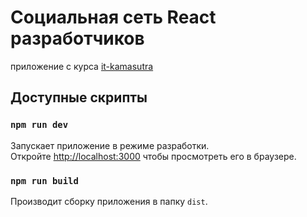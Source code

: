 # Социальная сеть React разработчиков
приложение с курса [it-kamasutra](https://www.youtube.com/playlist?list=PLcvhF2Wqh7DNVy1OCUpG3i5lyxyBWhGZ8)

## Доступные скрипты

### `npm run dev`

Запускает приложение в режиме разработки.<br />
Откройте [http://localhost:3000](http://localhost:3000) чтобы просмотреть его в браузере.

### `npm run build`

Производит сборку приложения в папку `dist`.
